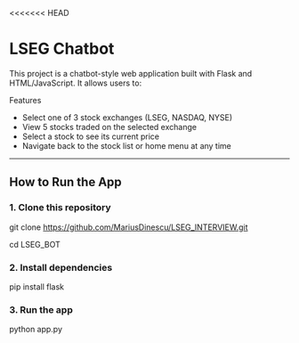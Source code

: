 <<<<<<< HEAD
# LSEG Chatbot

This project is a chatbot-style web application built with Flask and HTML/JavaScript. It allows users to:

Features
- Select one of 3 stock exchanges (LSEG, NASDAQ, NYSE)
- View 5 stocks traded on the selected exchange
- Select a stock to see its current price
- Navigate back to the stock list or home menu at any time

---

## How to Run the App

### 1. Clone this repository


git clone https://github.com/MariusDinescu/LSEG_INTERVIEW.git

cd LSEG_BOT

### 2. Install dependencies
pip install flask


### 3. Run the app
python app.py